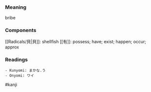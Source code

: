 ### Meaning

bribe

### Components

[[Radicals/貝|貝]]: shellfish [[有]]: possess; have; exist; happen; occur; approx

### Readings

```
- Kunyomi: まかな.う
- Onyomi: ワイ
```

#kanji